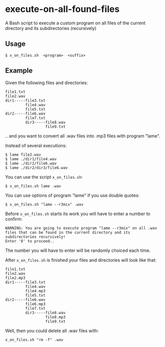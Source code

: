 # execute-on-all-found-files
A Bash script to execute a custom program on all files of the current directory and its subdirectories (recursively)

## Usage

```
$ x_on_files.sh  <program>  <suffix>
```


## Example

Given the following files and directories:

```
file1.txt
file2.wav
dir1-----file3.txt
         file4.wav
         file5.txt
dir2-----file6.wav
         file7.txt
         dir3-----file8.wav
                  file9.txt
```

.. and you want to convert all .wav files into .mp3 files with program "lame".

Instead of several executions:
```
$ lame file2.wav
$ lame ./dir1/file4.wav
$ lame ./dir2/file6.wav
$ lame ./dir2/dir3/file6.wav
```

You can use the script `x_on_files.sh`:

```
$ x_on_files.sh lame .wav
```

You can use options of program "lame" if you use double quotes:

```
$ x_on_files.sh "lame --r3mix" .wav
```

Before `x_on_files.sh` starts its work you will have to enter a number to confirm:

```
WARNING: You are going to execute program "lame --r3mix" on all .wav files that can be found in the current directory and its subdirectories recursively!
Enter '8' to proceed..
```
The number you will have to enter will be randomly choiced each time.

After `x_on_files.sh` is finished your files and directories will look like that:

```
file1.txt
file2.wav
file2.mp3
dir1-----file3.txt
         file4.wav
         file4.mp3
         file5.txt
dir2-----file6.wav
         file6.mp3
         file7.txt
         dir3-----file8.wav
                  file8.mp3
                  file9.txt
```

Well, then you could delete all .wav files with:

```
x_on_files.sh "rm -f" .wav

```








